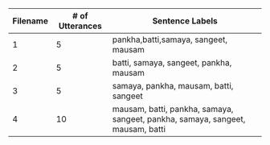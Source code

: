 

Filename | # of Utterances | Sentence Labels
--- | --- | --- 
1 | 5 | pankha,batti,samaya, sangeet, mausam
2 | 5 | batti, samaya, sangeet, pankha, mausam
3 | 5 | samaya, pankha, mausam, batti, sangeet
4 | 10 | mausam, batti, pankha, samaya, sangeet, pankha, samaya, sangeet, mausam, batti
